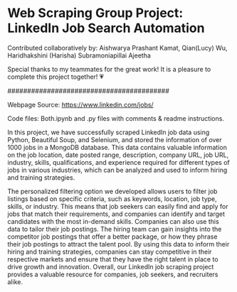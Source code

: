 # Web Scraping Group Project: LinkedIn Job Search Automation

Contributed collaboratively by: Aishwarya Prashant Kamat, Qian(Lucy) Wu, Haridhakshini (Harisha) Subramoniapillai Ajeetha

Special thanks to my teammates for the great work! It is a pleasure to complete this project together! 💗

#########################################

Webpage Source: https://www.linkedin.com/jobs/

Code files: Both.ipynb and .py files with comments & readme instructions.

In this project, we have successfully scraped LinkedIn job data using Python, Beautiful Soup, and Selenium, and stored the information of over 1000 jobs in a MongoDB database. This data contains valuable information on the job location, date posted range, description, company URL, job URL, industry, skills, qualifications, and experience required for different types of jobs in various industries, which can be analyzed and used to inform hiring and training strategies.

The personalized filtering option we developed allows users to filter job listings based on specific criteria, such as keywords, location, job type, skills, or industry. This means that job seekers can easily find and apply for jobs that match their requirements, and companies can identify and target candidates with the most in-demand skills. Companies can also use this data to tailor their job postings. The hiring team can gain insights into the competitor job postings that offer a better package, or how they phrase their job postings to attract the talent pool. By using this data to inform their hiring and training strategies, companies can stay competitive in their respective markets and ensure that they have the right talent in place to drive growth and innovation. Overall, our LinkedIn job scraping project provides a valuable resource for companies, job seekers, and recruiters alike.
